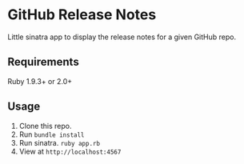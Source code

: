 # GitHub Release Notes

Little sinatra app to display the release notes for a given GitHub repo.

## Requirements

Ruby 1.9.3+ or 2.0+

## Usage

1. Clone this repo.
2. Run `bundle install`
3. Run sinatra. `ruby app.rb`
4. View at `http://localhost:4567`